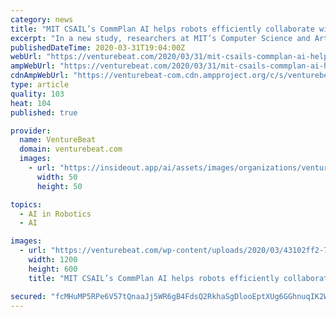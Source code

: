 ```yaml
---
category: news
title: "MIT CSAIL’s CommPlan AI helps robots efficiently collaborate with humans"
excerpt: "In a new study, researchers at MIT’s Computer Science and Artificial Intelligence Lab propose a framework called CommPlan, which gives robots that work alongside humans principles for “good etiquette” and leave it to the robots to make decisions that let them finish tasks efficiently. They claim it’s a superior approach to handcrafted ..."
publishedDateTime: 2020-03-31T19:04:00Z
webUrl: "https://venturebeat.com/2020/03/31/mit-csails-commplan-ai-helps-robots-efficiently-collaborate-with-humans/"
ampWebUrl: "https://venturebeat.com/2020/03/31/mit-csails-commplan-ai-helps-robots-efficiently-collaborate-with-humans/amp/"
cdnAmpWebUrl: "https://venturebeat-com.cdn.ampproject.org/c/s/venturebeat.com/2020/03/31/mit-csails-commplan-ai-helps-robots-efficiently-collaborate-with-humans/amp/"
type: article
quality: 103
heat: 104
published: true

provider:
  name: VentureBeat
  domain: venturebeat.com
  images:
    - url: "https://insideout.app/ai/assets/images/organizations/venturebeat.com-50x50.jpg"
      width: 50
      height: 50

topics:
  - AI in Robotics
  - AI

images:
  - url: "https://venturebeat.com/wp-content/uploads/2020/03/43102ff2-761d-4f3c-896f-4c50c6349e2e-e1585335348192.png?fit=1200%2C600&strip=all"
    width: 1200
    height: 600
    title: "MIT CSAIL’s CommPlan AI helps robots efficiently collaborate with humans"

secured: "fcMHuMP5RPe6V57tQnaaJj5WR6gB4FdsQ2RkhaSgDlooEptXUg6GGhnuqIK2Wluz98Gs4+Y8qbemE1XZiciPr0QiADERnxMksJL6jV7c/kLPdKX2suGz4DqgIJroJLODtC3P+HJZu145MeKJef9t+FXACn1DDkBEIWe9fTN6CgkwDNjFHN5AV1ihZ8szjmvwgnydx3qmO8muep7aT58BpjQu2nisCLS4+qbTlyg2mk7JOJ4SoaOgyRgb7Zk7zgorOgT0ZQ4eeCMpl5778pFwzfJFWzvO4yHbBc0fVKjFFdfxHgsEyA/Y9RRaTQd3GAeYZekTsAO8zt0tBqpwZoFNyjbSZc9+GUx7nJSSs4xlUCHdMnQQIW89O8SBta9plha5PqGsSB28fUzqN6dQaiVRTkEXmUGZf/PJYrmLaC0d8zbJ9Z7UaN1ooNnVXD3PaapwJDf3Gqfu8LnoYLUSjX4Y2kSJljvbqh8qSd0OBXhW8+M=;LYlT6YXWeAJjroIDibCAYQ=="
---
```


